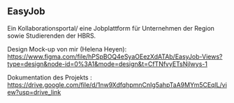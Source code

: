 ## EasyJob ##

Ein Kollaborationsportal/ eine Jobplattform für Unternehmen der Region sowie Studierenden der HBRS.

Design Mock-up von mir (Helena Heyen): https://www.figma.com/file/hPSpBOQ4eSyaOEezXdATAb/EasyJob-Views?type=design&node-id=0%3A1&mode=design&t=CfTNfvyETsNjlwys-1

Dokumentation des Projekts : https://drive.google.com/file/d/1nw9XdfqhpmnCnIg5ahpTaA9MYm5CEqlL/view?usp=drive_link
